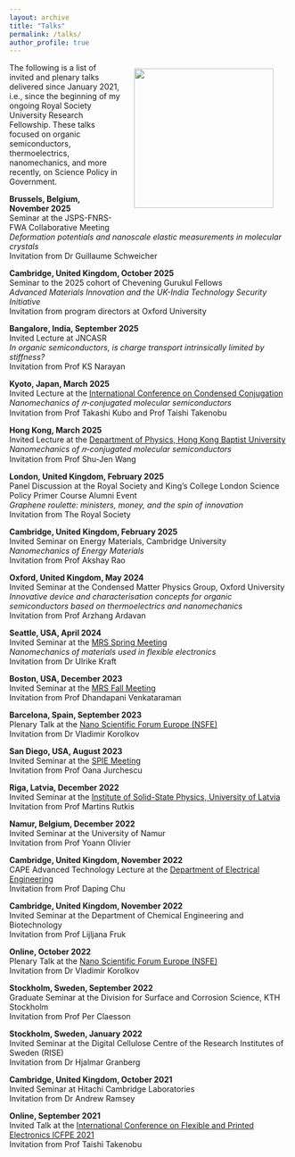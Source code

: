 ```yaml
---
layout: archive
title: "Talks"
permalink: /talks/
author_profile: true
---
```



<img align = "right" src="https://deepak-venkateshvaran.github.io/portfolio/images/1P9A4270.jpg" width="250" style="padding-right: 30px; padding-left: 20px; padding-bottom: 20px; padding-top: 10px;">

The following is a list of invited and plenary talks delivered since January 2021, i.e., since the beginning of my ongoing Royal Society University Research Fellowship. These talks focused on organic semiconductors, thermoelectrics, nanomechanics, and more recently, on Science Policy in Government.  

**Brussels, Belgium, November 2025** <br /> Seminar at the JSPS-FNRS-FWA Collaborative Meeting <br /> _Deformation potentials and nanoscale elastic measurements in molecular crystals_ <br /> Invitation from Dr Guillaume Schweicher  

**Cambridge, United Kingdom, October 2025** <br /> Seminar to the 2025 cohort of Chevening Gurukul Fellows <br /> _Advanced Materials Innovation and the UK-India Technology Security Initiative_ <br /> Invitation from program directors at Oxford University

**Bangalore, India, September 2025** <br /> Invited Lecture at JNCASR <br /> _In organic semiconductors, is charge transport 
intrinsically limited by stiffness?_ <br /> Invitation from Prof KS Narayan  

**Kyoto, Japan, March 2025** <br /> Invited Lecture at the [International Conference on Condensed Conjugation](https://x-con.jp/activity/event/international-conference-on-condensed-conjugation) <br /> _Nanomechanics of 𝜋-conjugated molecular semiconductors_ <br /> Invitation from Prof Takashi Kubo and Prof Taishi Takenobu

**Hong Kong, March 2025** <br /> Invited Lecture at the [Department of Physics, Hong Kong Baptist University](https://physics.hkbu.edu.hk/news/physics-seminar-nanomechanics-of-p-conjugated-molecular-semiconductors) <br /> _Nanomechanics of 𝜋-conjugated molecular semiconductors_ <br /> Invitation from Prof Shu-Jen Wang

**London, United Kingdom, February 2025** <br /> Panel Discussion at the Royal Society and King’s College London Science Policy Primer Course Alumni Event <br /> _Graphene roulette: ministers, money, and the spin of innovation_ <br /> Invitation from The Royal Society

**Cambridge, United Kingdom, February 2025** <br /> Invited Seminar on Energy Materials, Cambridge University <br /> _Nanomechanics of Energy Materials_ <br /> Invitation from Prof Akshay Rao

**Oxford, United Kingdom, May 2024** <br /> Invited Seminar at the Condensed Matter Physics Group, Oxford University <br /> _Innovative device and characterisation concepts for organic semiconductors based on thermoelectrics and nanomechanics_ <br /> Invitation from Prof Arzhang Ardavan

**Seattle, USA, April 2024** <br /> Invited Seminar at the [MRS Spring Meeting](https://www.mrs.org/meetings-events/annual-meetings/archive/meeting/presentations/view/2024-mrs-spring-meeting/2024-mrs-spring-meeting-4006890) <br /> _Nanomechanics of materials used in flexible electronics_ <br /> Invitation from Dr Ulrike Kraft

**Boston, USA, December 2023** <br /> Invited Seminar at the [MRS Fall Meeting](https://www.mrs.org/meetings-events/annual-meetings/archive/meeting/presentations/view/2023-mrs-fall-meeting/2023-mrs-fall-meeting-3963265) <br /> Invitation from Prof Dhandapani Venkataraman

**Barcelona, Spain, September 2023** <br /> Plenary Talk at the [Nano Scientific Forum Europe (NSFE)](https://event.nanoscientific.org/eu/2023) <br /> Invitation from Dr Vladimir Korolkov

**San Diego, USA, August 2023** <br /> Invited Seminar at the [SPIE Meeting](https://www.spiedigitallibrary.org/conference-proceedings-of-spie/0/PC126620/Higher-eigen-mode-imaging-and-nanomechanics-of-flexible-electronic-materials/10.1117/12.2677326.short) <br /> Invitation from Prof Oana Jurchescu

**Riga, Latvia, December 2022** <br /> Invited Seminar at the [Institute of Solid-State Physics, University of Latvia](https://www.cfi.lu.lv/en/events/day/event/e/nanomechanics-of-materials-used-in-flexible-electronics/) <br /> Invitation from Prof Martins Rutkis

**Namur, Belgium, December 2022** <br /> Invited Seminar at the University of Namur <br /> Invitation from Prof Yoann Olivier

**Cambridge, United Kingdom, November 2022** <br /> CAPE Advanced Technology Lecture at the [Department of Electrical Engineering](https://talks.cam.ac.uk/talk/index/193169) <br /> Invitation from Prof Daping Chu

**Cambridge, United Kingdom, November 2022** <br /> Invited Seminar at the Department of Chemical Engineering and Biotechnology <br /> Invitation from Prof Lijljana Fruk

**Online, October 2022** <br /> Plenary Talk at the [Nano Scientific Forum Europe (NSFE)](https://event.nanoscientific.org/eu/2022) <br /> Invitation from Dr Vladimir Korolkov

**Stockholm, Sweden, September 2022** <br /> Graduate Seminar at the Division for Surface and Corrosion Science, KTH Stockholm <br /> Invitation from Prof Per Claesson

**Stockholm, Sweden, January 2022** <br /> Invited Seminar at the Digital Cellulose Centre of the Research Institutes of Sweden (RISE) <br /> Invitation from Dr Hjalmar Granberg

**Cambridge, United Kingdom, October 2021** <br /> Invited Seminar at Hitachi Cambridge Laboratories <br /> Invitation from Dr Andrew Ramsey

**Online, September 2021** <br /> Invited Talk at the [International Conference on Flexible and Printed Electronics ICFPE 2021](https://www.eng.niigata-u.ac.jp/~icfpe/) <br /> Invitation from Prof Taishi Takenobu
